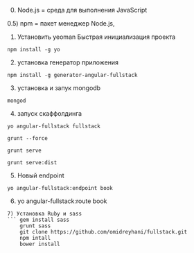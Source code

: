 0) Node.js = среда для выполнения JavaScript

0.5) npm = пакет менеджер Node.js,

1) Установить yeoman Быстрая инициализация проекта
```
npm install -g yo
```
2) установка генератор приложения
```
npm install -g generator-angular-fullstack
```
3) установка и запук mongodb
```
mongod
```
4) запуск скаффолдинга
```
yo angular-fullstack fullstack
	
grunt --force

grunt serve

grunt serve:dist
```
5) Новый endpoint
```
yo angular-fullstack:endpoint book
```
6)	yo angular-fullstack:route book
```
7) Установка Ruby и sass
```	gem install sass
 	grunt sass
	git clone https://github.com/omidreyhani/fullstack.git
	npm intall
	bower install
```	
	
